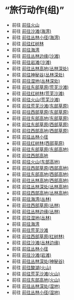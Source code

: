 # “旅行动作(组)”  
- 前往 [前往火山](Path_AcidLakeToVolcano.md)  
- 前往 [前往沙滩(海湾)](Path_BayToBeach.md)  
- 前往 [前往丛林小径(海湾)](Path_BayToJungle.md)  
- 前往 [前往红树林](Path_BayToMangroves.md)  
- 前往 [前往海湾](Path_BeachToBay.md)  
- 前往 [前往丛林边缘(沙滩)](Path_BeachToOutskirts.md)  
- 前往 [前往岩滩(沙滩)](Path_BeachToRocks.md)  
- 前往 [前往丛林高地(丛林深处)](Path_DeepJungleToJungleHighlands.md)  
- 前往 [前往神秘谷(丛林深处)](Path_DeepJungleToValley.md)  
- 前往 [前往湿地(丛林深处)](Path_DeepJungleToWetlands.md)  
- 前往 [前往东部草原(荒芜沙滩)](Path_DesolateBeachToGrasslandsE.md)  
- 前往 [前往红树林(荒芜沙滩)](Path_DesolateBeachToMangroves.md)  
- 前往 [前往火山(荒芜沙滩)](Path_DesolateBeachToVolcano.md)  
- 前往 [前往荒芜沙滩(东部草原)](Path_GrasslandsEToDesolateBeach.md)  
- 前往 [前往西部草原(东部草原)](Path_GrasslandsEToGrasslandsW.md)  
- 前往 [前往东部高地(东部草原)](Path_GrasslandsEToHighlandsE.md)  
- 前往 [前往东部草原(西部草原)](Path_GrasslandsWToGrasslandsE.md)  
- 前往 [前往西部高地(西部草原)](Path_GrasslandsWToHighlandsW.md)  
- 前往 [前往丛林小径](Path_GrasslandsWToJungle.md)  
- 前往 [前往红树林(西部草原)](Path_GrasslandsWToMangroves.md)  
- 前往 [前往东部草原(东部高地)](Path_HighlandsEToGrasslandsE.md)  
- 前往 [前往西部高地](Path_HighlandsEToHighlandsW.md)  
- 前往 [前往火山(东部高地)](Path_HighlandsEToVolcano.md)  
- 前往 [前往西部草原(西部高地)](Path_HighlandsWToGrasslandsW.md)  
- 前往 [前往东部高地(西部高地)](Path_HighlandsWToHighlandsE.md)  
- 前往 [前往丛林高地(西部高地)](Path_HighlandsWToJungleHighlands.md)  
- 前往 [前往丛林深处(丛林高地)](Path_JungleHighlandsToDeepJungle.md)  
- 前往 [前往西部高地(丛林高地)](Path_JungleHighlandsToHighlandsW.md)  
- 前往 [前往海湾(丛林)](Path_JungleToBay.md)  
- 前往 [前往西部草原(丛林)](Path_JungleToGrasslandsW.md)  
- 前往 [前往丛林边缘(丛林)](Path_JungleToOutskirts.md)  
- 前往 [前往湿地(丛林)](Path_JungleToWetlands.md)  
- 前往 [前往海湾](Path_MangrovesToBay.md)  
- 前往 [前往荒芜沙滩](Path_MangrovesToDesolateBeach.md)  
- 前往 [前往西部草原(红树林)](Path_MangrovesToGrasslandsW.md)  
- 前往 [前往沙滩(丛林边缘)](Path_OutskirtsToBeach.md)  
- 前往 [前往丛林小径](Path_OutskirtsToJungle.md)  
- 前往 [前往沙滩(岩滩)](Path_RocksToBeach.md)  
- 前往 [前往丛林深处(神秘谷)](Path_ValleyToDeepJungle.md)  
- 前往 [前往酸湖(火山)](Path_VolcanoToAcidLake.md)  
- 前往 [前往荒芜沙滩(火山)](Path_VolcanoToDesolateBeach.md)  
- 前往 [前往东部高地(火山)](Path_VolcanoToHighlandsE.md)  
- 前往 [前往丛林深处(湿地)](Path_WetlandsToDeepJungle.md)  
- 前往 [前往丛林小径(湿地)](Path_WetlandsToJungle.md)  


<script>document.title="“旅行动作(组)” - 卡牌生存百科 Card Survival Wiki";</script>
